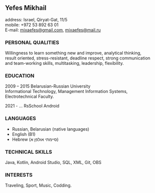## Yefes Mikhail
address: Israel, Qiryat-Gat, 11/5  
mobile: +972 53 892 63 01  
E-mail: mixaefes@gmail.com, mixaefes@mail.ru
### PERSONAL QUALITIES
Willingness to learn something new and improve, analytical thinking,  
result oriented, stress-resistant, deadline respect, strong communication  
and team-working skills, multitasking, leadership, flexibility.
### EDUCATION
2009 – 2015 Belarusian-Russian University  
Informational Technology, Management Information Systems, Electrotechnical Faculty.

2021 - ... RsSchool Android
### LANGUAGES
* Russian, Belarusian (native languages)  
* English (B1) 
* Hebrew (סיימתי אולפן א)
### TECHNICAL SKILLS   
Java, Kotlin, Android Studio, SQL, XML, Git, OBS
### INTERESTS    
Traveling, Sport, Music, Codding.
